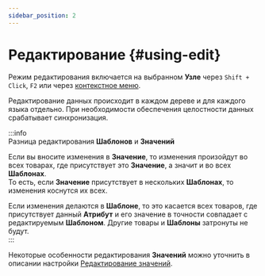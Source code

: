 ```yaml
---
sidebar_position: 2
---
```


# Редактирование {#using-edit}

Режим редактирования включается на выбранном **Узле** через `Shift + Click`, `F2` или через [контекстное меню](#using-context-menu).

Редактирование данных происходит в каждом дереве и для каждого языка отдельно. При необходимости обеспечения целостности данных срабатывает синхронизация.

:::info  
Разница редактирования **Шаблонов** и **Значений**  

Если вы вносите изменения в **Значение**, то изменения произойдут во всех товарах, где присутствует это **Значение**, а значит и во всех **Шаблонах**.  
То есть, если **Значение** присутствует в нескольких **Шаблонах**, то изменения коснутся их всех.  

Если изменения делаются в **Шаблоне**, то это касается всех товаров, где присутствует данный **Атрибут** и его значение в точности совпадает с редактируемым **Шаблоном**. Другие товары и **Шаблоны** затронуты не будут.  
:::

Некоторые особенности редактирования **Значений** можно уточнить в описании настройки [Редактирование значений](settings.html#settings-replace).